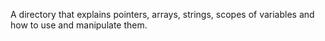 A directory that explains pointers, arrays, strings, scopes of variables and how to use and manipulate them.

